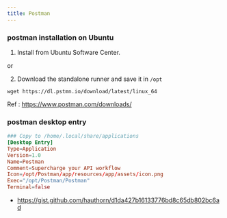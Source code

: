 ```yaml
---
title: Postman
---
```


### postman installation on Ubuntu

1. Install from Ubuntu Software Center.

or 

2. Download the standalone runner and save it in `/opt`

```shell
wget https://dl.pstmn.io/download/latest/linux_64
```

Ref : https://www.postman.com/downloads/

### postman desktop entry

```toml
### Copy to /home/.local/share/applications
[Desktop Entry]
Type=Application
Version=1.0
Name=Postman
Comment=Supercharge your API workflow
Icon=/opt/Postman/app/resources/app/assets/icon.png
Exec="/opt/Postman/Postman"
Terminal=false
```

- https://gist.github.com/hauthorn/d1da427b16133776bd8c65db802bc6ad